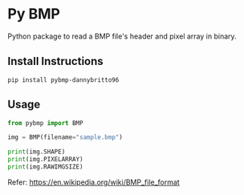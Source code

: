# Py BMP

Python package to read a BMP file's header and pixel array in binary.

## Install Instructions

```shell
pip install pybmp-dannybritto96
```

## Usage

```python
from pybmp import BMP

img = BMP(filename="sample.bmp")

print(img.SHAPE)
print(img.PIXELARRAY)
print(img.RAWIMGSIZE)
```

Refer: <https://en.wikipedia.org/wiki/BMP_file_format>